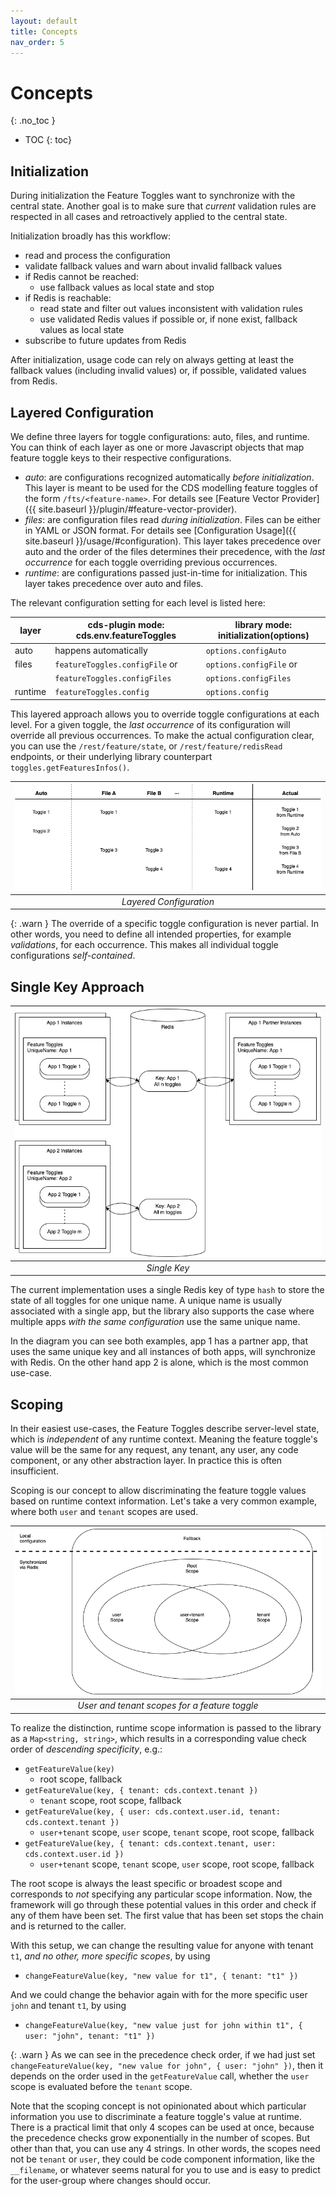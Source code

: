 ```yaml
---
layout: default
title: Concepts
nav_order: 5
---
```


<!-- prettier-ignore-start -->
# Concepts
{: .no_toc }
<!-- prettier-ignore-end -->

<!-- prettier-ignore -->
- TOC
{: toc}

## Initialization

During initialization the Feature Toggles want to synchronize with the central state. Another goal is to make sure
that _current_ validation rules are respected in all cases and retroactively applied to the central state.

Initialization broadly has this workflow:

- read and process the configuration
- validate fallback values and warn about invalid fallback values
- if Redis cannot be reached:
  - use fallback values as local state and stop
- if Redis is reachable:
  - read state and filter out values inconsistent with validation rules
  - use validated Redis values if possible or, if none exist, fallback values as local state
- subscribe to future updates from Redis

After initialization, usage code can rely on always getting at least the fallback values (including invalid values) or,
if possible, validated values from Redis.

## Layered Configuration

We define three layers for toggle configurations: auto, files, and runtime. You can think of each layer as one or more
Javascript objects that map feature toggle keys to their respective configurations.

- _auto_: are configurations recognized automatically _before initialization_. This layer is meant to be used for the
  CDS modelling feature toggles of the form `/fts/<feature-name>`. For details see
  [Feature Vector Provider]({{ site.baseurl }}/plugin/#feature-vector-provider).
- _files_: are configuration files read _during initialization_. Files can be either in YAML or JSON format. For
  details see [Configuration Usage]({{ site.baseurl }}/usage/#configuration). This layer takes precedence over auto
  and the order of the files determines their precedence, with the _last occurrence_ for each toggle overriding
  previous occurrences.
- _runtime_: are configurations passed just-in-time for initialization. This layer takes precedence over auto and
  files.

The relevant configuration setting for each level is listed here:

| layer   | cds-plugin mode: cds.env.featureToggles | library mode: initialization(options) |
| ------- | --------------------------------------- | ------------------------------------- |
| auto    | happens automatically                   | `options.configAuto`                  |
| files   | `featureToggles.configFile` or          | `options.configFile` or               |
|         | `featureToggles.configFiles`            | `options.configFiles`                 |
| runtime | `featureToggles.config`                 | `options.config`                      |

This layered approach allows you to override toggle configurations at each level. For a given toggle, the _last
occurrence_ of its configuration will override all previous occurrences. To make the actual configuration clear, you
can use the `/rest/feature/state`, or `/rest/feature/redisRead` endpoints, or their underlying library counterpart
`toggles.getFeaturesInfos()`.

| ![](concepts-configuration.png) |
| :-----------------------------: |
|     _Layered Configuration_     |

{: .warn }
The override of a specific toggle configuration is never partial. In other words, you need to define all intended
properties, for example _validations_, for each occurrence. This makes all individual toggle configurations
_self-contained_.

## Single Key Approach

| ![](concepts-single-key.png) |
| :--------------------------: |
|         _Single Key_         |

The current implementation uses a single Redis key of type `hash` to store the state of all toggles for one unique
name. A unique name is usually associated with a single app, but the library also supports the case where multiple apps
_with the same configuration_ use the same unique name.

In the diagram you can see both examples, app 1 has a partner app, that uses the same unique key and all instances of
both apps, will synchronize with Redis. On the other hand app 2 is alone, which is the most common use-case.

## Scoping

In their easiest use-cases, the Feature Toggles describe server-level state, which is _independent_ of any runtime
context. Meaning the feature toggle's value will be the same for any request, any tenant, any user, any code component,
or any other abstraction layer. In practice this is often insufficient.

Scoping is our concept to allow discriminating the feature toggle values based on runtime context information.
Let's take a very common example, where both `user` and `tenant` scopes are used.

|           ![](concepts-scopes.png)            |
| :-------------------------------------------: |
| _User and tenant scopes for a feature toggle_ |

To realize the distinction, runtime scope information is passed to the library as a `Map<string, string>`, which results
in a corresponding value check order of _descending specificity_, e.g.:

- `getFeatureValue(key)`
  - root scope, fallback
- `getFeatureValue(key, { tenant: cds.context.tenant })`
  - `tenant` scope, root scope, fallback
- `getFeatureValue(key, { user: cds.context.user.id, tenant: cds.context.tenant })`
  - `user+tenant` scope, `user` scope, `tenant` scope, root scope, fallback
- `getFeatureValue(key, { tenant: cds.context.tenant, user: cds.context.user.id })`
  - `user+tenant` scope, `tenant` scope, `user` scope, root scope, fallback

The root scope is always the least specific or broadest scope and corresponds to _not_ specifying any particular scope
information. Now, the framework will go through these potential values in this order and check if any of them have been
set. The first value that has been set stops the chain and is returned to the caller.

With this setup, we can change the resulting value for anyone with tenant `t1`, _and no other, more specific scopes_,
by using

- `changeFeatureValue(key, "new value for t1", { tenant: "t1" })`

And we could change the behavior again with for the more specific user `john` and tenant `t1`, by using

- `changeFeatureValue(key, "new value just for john within t1", { user: "john", tenant: "t1" })`

{: .warn }
As we can see in the precedence check order, if we had just set `changeFeatureValue(key, "new value for john", { user: "john" })`,
then it depends on the order used in the `getFeatureValue` call, whether the `user` scope is evaluated before
the `tenant` scope.

Note that the scoping concept is not opinionated about which particular information you use to discriminate a feature
toggle's value at runtime. There is a practical limit that only 4 scopes can be used at once, because the precedence
checks grow exponentially in the number of scopes. But other than that, you can use any 4 strings. In other words, the
scopes need not be `tenant` or `user`, they could be code component information, like the `__filename`, or whatever
seems natural for you to use and is easy to predict for the user-group where changes should occur.
